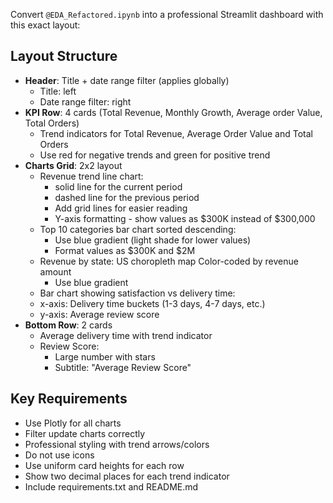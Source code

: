 Convert `@EDA_Refactored.ipynb` into a professional Streamlit dashboard with this exact layout:

## Layout Structure

- **Header**: Title + date range filter (applies globally)
  - Title: left
  - Date range filter: right
- **KPI Row**: 4 cards (Total Revenue, Monthly Growth, Average order Value, Total Orders)
  - Trend indicators for Total Revenue, Average Order Value and Total Orders
  - Use red for negative trends and green for positive trend
- **Charts Grid**: 2x2 layout
  - Revenue trend line chart:
    - solid line for the current period
    - dashed line for the previous period
    - Add grid lines for easier reading
    - Y-axis formatting - show values as $300K instead of $300,000
  - Top 10 categories bar chart sorted descending:
    - Use blue gradient (light shade for lower values)
    - Format values as $300K and $2M
  - Revenue by state: US choropleth map Color-coded by revenue amount
    - Use blue gradient
  - Bar chart showing satisfaction vs delivery time:
  - x-axis: Delivery time buckets (1-3 days, 4-7 days, etc.)
  - y-axis: Average review score
- **Bottom Row**: 2 cards
  - Average delivery time with trend indicator
  - Review Score:
    - Large number with stars
    - Subtitle: "Average Review Score"

## Key Requirements

- Use Plotly for all charts
- Filter update charts correctly
- Professional styling with trend arrows/colors
- Do not use icons
- Use uniform card heights for each row
- Show two decimal places for each trend indicator
- Include requirements.txt and README.md
